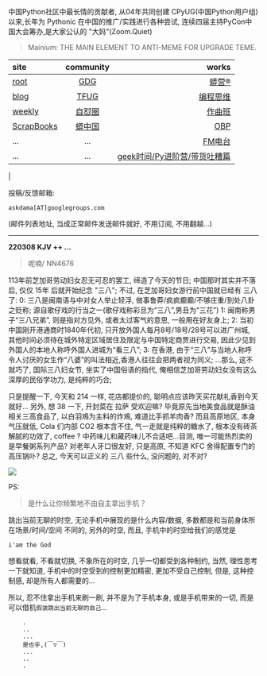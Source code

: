 中国Python社区中最长情的贡献者, 从04年共同创建 CPyUG(中国Python用户组)以来,长年为 Pythonic 在中国的推广/实践进行各种尝试, 连续四届主持PyCon中国大会筹办,是大家公认的 "大妈"(Zoom.Quiet)

> Mainium: THE MAIN ELEMENT TO ANTI-MEME FOR UPGRADE TEME.

| site | community | works |
| :-----| :----: | ----: |
| [root](http://zoomquiet.io/) | [GDG](https://blog.zhgdg.org/) | [蟒营®](https://doc.101.camp/) |
| [blog](https://blog.zoomquiet.io/pages/zoomquiet.html) | [TFUG](http://zh.tfug.world/) | [编程思维](https://py.101.camp/) |
| [weekly](http://weekly.pychina.org/) | [自怼圈](https://du.101.camp/) | [作曲班](https://mu.101.camp/) |
| [ScrapBooks](https://zoomquiet.io/collection.html) | [蟒中国](https://pychina.org/) | [OBP](https://zoomquiet.io/obp/index.html) |
| ... | ... | [FM电台](https://fm.101.camp/) |
| ... | ... | [geek时间/Py进阶营/带货吐糟篇](https://fm.101.camp/2020/geek2py-dama.html) 
 |


投稿/反馈邮箱:

    askdama[AT]googlegroups.com

(邮件列表地址, 
当成正常邮件发送邮件就好, 不用订阅, 不用翻越...)



---------------------------------------------------
**220308 KJV ++ ...**


> 呢喃/ NN4676




113年前芝加哥劳动妇女忍无可忍的罢工, 缔造了今天的节日; 中国那时其实并不落后, 仅仅 15年 后就开始纪念 "三八"; 不过, 在芝加哥妇女游行前中国就已经有 三八了:
0: 三八是闽南语与中对女人举止轻浮, 做事鲁莽/疯疯癫癫/不够庄重/到处八卦之贬称; 源自歌仔戏的行当之一(歌仔戏称彩旦为“三八”,男丑为“三花”)
1:  闽南称男子“三八兄弟”, 则是指对方见外, 或者太过客气的意思, 一般用在好友身上;
2: 当初中国刚开港通商时1840年代初, 只开放外国人每月8号/18号/28号可以进广州城, 其他时间必须待在城外特定区域居住及限定与中国特定商贾进行交易, 因此少见到外国人的本地人称呼外国人进城为“看三八”;
3: 在香港, 由于“三八”与当地人称呼令人讨厌的女生作“八婆”的叫法相近,香港人往往会把两者视为同义;
...那么, 这不就巧了, 国际三八妇女节, 坐实了中国俗语的指代, 俺相信芝加哥劳动妇女没有这么深厚的民俗学功力, 是纯粹的巧合;

只是提醒一下, 今天和 214 一样, 花店都提价的, 聪明点应该昨天买花献礼香到今天就好...
另外, 想 38 一下, 开封菜在 拉萨 受欢迎嘛? 毕竟原先当地美食品就是酥油相关三高食品了, 以白羽鳮为主料的炸鳮, 难道比手抓羊肉香? 而且高原地区, 本身气压就低, Cola 们内部 CO2 根本含不住, 气一走就是纯粹的糖水了, 根本没有砖茶解腻的功效了, coffee ? 中药味儿和藏药味儿不合适吧...目测, 唯一可能热烈卖的是早餐粥系列产品? 对老年人牙口很友好, 只是高原, 不知道 KFC 舍得配置专门的高压锅卟?
总之, 今天可以正义的 三八 些什么, 没问题的, 对不对?​




![](https://ipic.zoomquiet.top/2022-03-07-zq42-today-card-2203.008.jpeg)





PS:
> 是什么让你频繁地不由自主拿出手机？

跳出当前无聊的时空,
无论手机中展现的是什么内容/数据,
多数都是和当前身体所在场景/时间/空间 不同的,
另外的时空,
而且, 手机中的时空给我们的感觉是

    i'am the God

想看就看, 不看就切换,
不象所在的时空, 几乎一切都受到各种制约,
当然,
理性思考一下就知道,
手机中的时空受到的控制更加精密, 更加不受自己控制,
但是, 这种控制感,
却是所有人都需要的...

所以, 
忍不住拿出手机来刷一刷,
并不是为了手机本身, 或是手机带来的一切,
而是可以借机`假装跳出当前无聊的自己`...



```
    .
    ..
    ...
    是也乎,(￣▽￣)
    ...
    ..
    .
```


